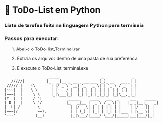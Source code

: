 #  📘 ToDo-List em Python

<h3> Lista de tarefas feita na linguagem Python para terminais</h3>

<h3> Passos para executar: </h3>
<ul>1. Abaixe o ToDo-list_Terminal.rar</ul>
<ul>2. Extraia os arquivos dentro de uma pasta de sua preferência</ul>
<ul>3. E execute o ToDo-List_terminal.exe</ul>

                        _____                   _             _
       /////|          |_   _|__ _ __ _ __ ___ (_)_ __   __ _| |
     ///// |    (\       | |/ _ \ '__| '_ ` _ \| | '_ \ / _` | |
    |~~~|  |    \ \      | |  __/ |  | | | | | | | | | | (_| | |
    |===|  |     \ \     |_|\___|_|  |_| |_| |_|_|_| |_|\__,_|_|
    |T  |  |     / '|            _____     ____   ___  _     ___    _____
    | D |  |     \ '/           |_   _|__ |  _ \ / _ \| |   |_ _|__|_   _|
    |  L| /        \              | |/ _ \| | | | | | | |    | |/ __|| |  
    |===|/         ==).           | | (_) | |_| | |_| | |___ | |\__ \| | 
    '---'         (__)            |_|\___/|____/ \___/|_____|___|___/|_|





